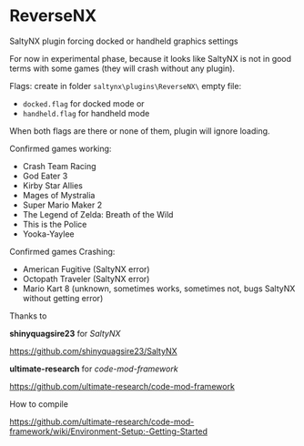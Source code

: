 # ReverseNX
SaltyNX plugin forcing docked or handheld graphics settings

For now in experimental phase, because it looks like SaltyNX is not in good terms with some games (they will crash without any plugin).

Flags:
create in folder `saltynx\plugins\ReverseNX\` empty file:
- `docked.flag` for docked mode
or
- `handheld.flag` for handheld mode 

When both flags are there or none of them, plugin will ignore loading.

Confirmed games working:
- Crash Team Racing
- God Eater 3
- Kirby Star Allies
- Mages of Mystralia
- Super Mario Maker 2
- The Legend of Zelda: Breath of the Wild
- This is the Police
- Yooka-Yaylee

Confirmed games Crashing:
- American Fugitive (SaltyNX error)
- Octopath Traveler (SaltyNX error)
- Mario Kart 8 (unknown, sometimes works, sometimes not, bugs SaltyNX without getting error)

Thanks to 

**shinyquagsire23** for *SaltyNX*

https://github.com/shinyquagsire23/SaltyNX

**ultimate-research** for *code-mod-framework*

https://github.com/ultimate-research/code-mod-framework



How to compile

https://github.com/ultimate-research/code-mod-framework/wiki/Environment-Setup:-Getting-Started
